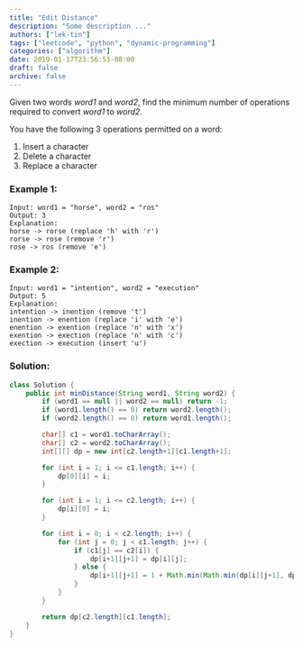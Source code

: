```yaml
---
title: "Edit Distance"
description: "Some description ..."
authors: ["lek-tin"]
tags: ["leetcode", "python", "dynamic-programming"]
categories: ["algorithm"]
date: 2019-01-17T23:56:53-08:00
draft: false
archive: false
---
```

Given two words _word1_ and _word2_, find the minimum number of operations required to convert _word1_ to _word2_.

You have the following 3 operations permitted on a word:
1. Insert a character
2. Delete a character
3. Replace a character
### Example 1:
```
Input: word1 = "horse", word2 = "ros"
Output: 3
Explanation:
horse -> rorse (replace 'h' with 'r')
rorse -> rose (remove 'r')
rose -> ros (remove 'e')
```
### Example 2:
```
Input: word1 = "intention", word2 = "execution"
Output: 5
Explanation:
intention -> inention (remove 't')
inention -> enention (replace 'i' with 'e')
enention -> exention (replace 'n' with 'x')
exention -> exection (replace 'n' with 'c')
exection -> execution (insert 'u')
```
### Solution:
```java
class Solution {
    public int minDistance(String word1, String word2) {
        if (word1 == null || word2 == null) return -1;
        if (word1.length() == 0) return word2.length();
        if (word2.length() == 0) return word1.length();

        char[] c1 = word1.toCharArray();
        char[] c2 = word2.toCharArray();
        int[][] dp = new int[c2.length+1][c1.length+1];

        for (int i = 1; i <= c1.length; i++) {
            dp[0][i] = i;
        }

        for (int i = 1; i <= c2.length; i++) {
            dp[i][0] = i;
        }

        for (int i = 0; i < c2.length; i++) {
            for (int j = 0; j < c1.length; j++) {
                if (c1[j] == c2[i]) {
                    dp[i+1][j+1] = dp[i][j];
                } else {
                    dp[i+1][j+1] = 1 + Math.min(Math.min(dp[i][j+1], dp[i+1][j]), dp[i][j]);
                }
            }
        }

        return dp[c2.length][c1.length];
    }
}
```
